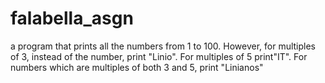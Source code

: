 # falabella_asgn
a program that prints all the numbers from 1 to 100. However, for multiples of 3, instead of the number, print "Linio". For multiples of 5 print"IT". For numbers which are multiples of both 3 and 5, print "Linianos"
